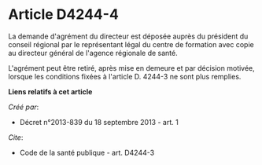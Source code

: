 # Article D4244-4

La demande d'agrément du directeur est déposée auprès du président du conseil régional par le représentant légal du centre de
formation avec copie au directeur général de l'agence régionale de santé. 

L'agrément peut être retiré, après mise en demeure et par décision motivée, lorsque les conditions fixées à l'article D.
4244-3 ne sont plus remplies.

**Liens relatifs à cet article**

_Créé par_:

  - Décret n°2013-839 du 18 septembre 2013 - art. 1

_Cite_:

  - Code de la santé publique - art. D4244-3
